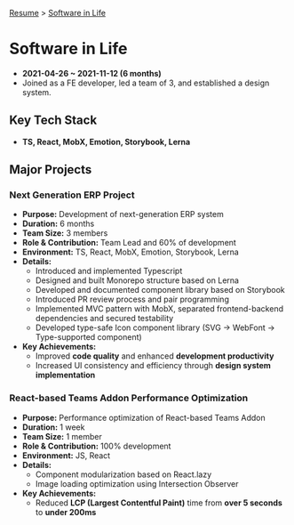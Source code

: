 [Resume](../README.md) > [Software in Life](./5_softwareinlife.md)

# Software in Life

- **2021-04-26 ~ 2021-11-12 (6 months)**
- Joined as a FE developer, led a team of 3, and established a design system.

## Key Tech Stack

- **TS, React, MobX, Emotion, Storybook, Lerna**

## Major Projects

### Next Generation ERP Project

- **Purpose:** Development of next-generation ERP system
- **Duration:** 6 months
- **Team Size:** 3 members
- **Role & Contribution:** Team Lead and 60% of development
- **Environment:** TS, React, MobX, Emotion, Storybook, Lerna
- **Details:**
  - Introduced and implemented Typescript
  - Designed and built Monorepo structure based on Lerna
  - Developed and documented component library based on Storybook
  - Introduced PR review process and pair programming
  - Implemented MVC pattern with MobX, separated frontend-backend dependencies and secured testability
  - Developed type-safe Icon component library (SVG → WebFont → Type-supported component)
- **Key Achievements:**
  - Improved **code quality** and enhanced **development productivity**
  - Increased UI consistency and efficiency through **design system implementation**

### React-based Teams Addon Performance Optimization

- **Purpose:** Performance optimization of React-based Teams Addon
- **Duration:** 1 week
- **Team Size:** 1 member
- **Role & Contribution:** 100% development
- **Environment:** JS, React
- **Details:**
  - Component modularization based on React.lazy
  - Image loading optimization using Intersection Observer
- **Key Achievements:**
  - Reduced **LCP (Largest Contentful Paint)** time from **over 5 seconds** to **under 200ms**
